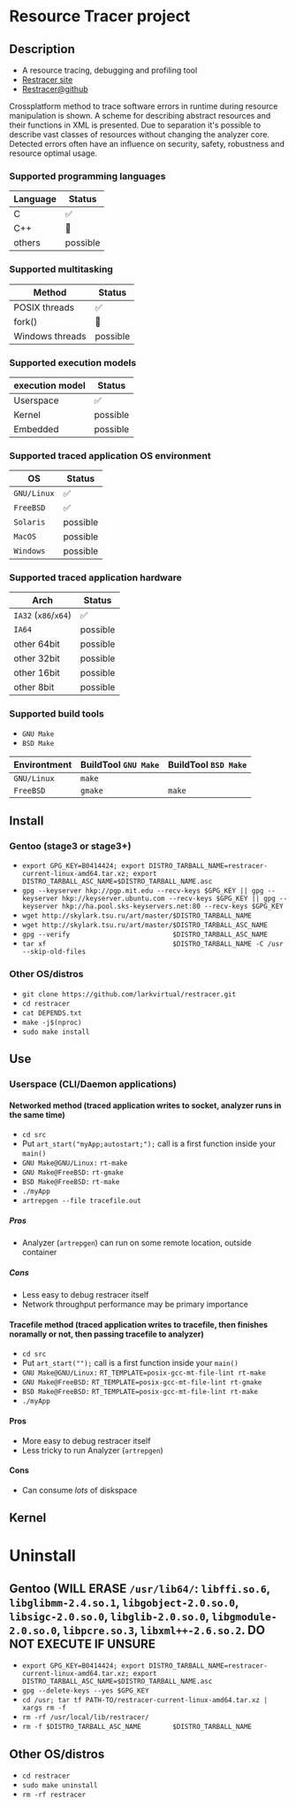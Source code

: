 # Resource Tracer project
## Description
- A resource tracing, debugging and profiling tool
- [Restracer site](http://iskod.ru/p/restracer)
- [Restracer@github](https://github.com/larkvirtual/restracer)

Crossplatform method to trace software errors in runtime during resource manipulation is shown. A scheme for describing abstract resources and their functions in XML is presented. Due to separation it's possible to describe vast classes of resources without changing the analyzer core. Detected errors often have an influence on security, safety, robustness and resource optimal usage.

### Supported programming languages

Language | Status
---------|-------------------
C        | :white_check_mark:
C++      | :construction:
others   | possible

### Supported multitasking
Method         | Status
---------------|-------------------
POSIX threads  | :white_check_mark:
fork()         | :construction:
Windows threads| possible

### Supported execution models

execution model | Status
----------------|-------------------
Userspace       | :white_check_mark:
Kernel          | possible
Embedded        | possible

### Supported traced application OS environment
OS            | Status
--------------|-------------------
`GNU/Linux`   | :white_check_mark:
`FreeBSD`     | :white_check_mark:
`Solaris`     | possible
`MacOS`       | possible
`Windows`     | possible

### Supported traced application hardware
Arch                 | Status
---------------------|-------------------
`IA32` (`x86`/`x64`) | :white_check_mark:
`IA64`               | possible
other 64bit          | possible
other 32bit          | possible
other 16bit          | possible
other 8bit           | possible

### Supported build tools
- `GNU Make`
- `BSD Make`

Environtment | BuildTool `GNU Make` | BuildTool `BSD Make` |
-------------|----------------------|----------------------|
`GNU/Linux`  | `make`               |                      |
`FreeBSD`    | `gmake`              | `make`               |


## Install
### Gentoo (stage3 or stage3+)
- `export GPG_KEY=B0414424; export DISTRO_TARBALL_NAME=restracer-current-linux-amd64.tar.xz; export DISTRO_TARBALL_ASC_NAME=$DISTRO_TARBALL_NAME.asc`
- `gpg --keyserver hkp://pgp.mit.edu --recv-keys $GPG_KEY || gpg --keyserver hkp://keyserver.ubuntu.com --recv-keys $GPG_KEY || gpg --keyserver hkp://ha.pool.sks-keyservers.net:80 --recv-keys $GPG_KEY`
- `wget http://skylark.tsu.ru/art/master/$DISTRO_TARBALL_NAME`
- `wget http://skylark.tsu.ru/art/master/$DISTRO_TARBALL_ASC_NAME`
- `gpg --verify                          $DISTRO_TARBALL_ASC_NAME`
- `tar xf                                $DISTRO_TARBALL_NAME -C /usr --skip-old-files`

### Other OS/distros
- `git clone https://github.com/larkvirtual/restracer.git`
- `cd restracer`
- `cat DEPENDS.txt`
- `make -j$(nproc)`
- `sudo make install`

## Use
### Userspace (CLI/Daemon applications)
#### Networked method (traced application writes to socket, analyzer runs in the same time)
- `cd src`
- Put `art_start("myApp;autostart;");` call is a first function inside your `main()`
- `GNU Make@GNU/Linux:` `rt-make`
- `GNU Make@FreeBSD:` `rt-gmake`
- `BSD Make@FreeBSD:` `rt-make`
- `./myApp`
- `artrepgen --file tracefile.out`
##### Pros
- Analyzer (`artrepgen`) can run on some remote location, outside container
##### Cons
- Less easy to debug restracer itself
- Network throughput performance may be primary importance

#### Tracefile method (traced application writes to tracefile, then finishes noramally or not, then passing tracefile to analyzer)
- `cd src`
- Put `art_start("");` call is a first function inside your `main()`
- `GNU Make@GNU/Linux:` `RT_TEMPLATE=posix-gcc-mt-file-lint rt-make`
- `GNU Make@FreeBSD:` `RT_TEMPLATE=posix-gcc-mt-file-lint rt-gmake`
- `BSD Make@FreeBSD:` `RT_TEMPLATE=posix-gcc-mt-file-lint rt-make`
- `./myApp`
#### Pros
- More easy to debug restracer itself
- Less tricky to run Analyzer (`artrepgen`)
#### Cons
- Can consume *lots* of diskspace

## Kernel

# Uninstall
## Gentoo (WILL ERASE `/usr/lib64/`: `libffi.so.6`, `libglibmm-2.4.so.1`, `libgobject-2.0.so.0`, `libsigc-2.0.so.0`, `libglib-2.0.so.0`, `libgmodule-2.0.so.0`, `libpcre.so.3`, `libxml++-2.6.so.2`. DO NOT EXECUTE IF UNSURE
- `export GPG_KEY=B0414424; export DISTRO_TARBALL_NAME=restracer-current-linux-amd64.tar.xz; export DISTRO_TARBALL_ASC_NAME=$DISTRO_TARBALL_NAME.asc`
- `gpg --delete-keys --yes $GPG_KEY`
- `cd /usr; tar tf PATH-TO/restracer-current-linux-amd64.tar.xz | xargs rm -f`
- `rm -rf /usr/local/lib/restracer/`
- `rm -f $DISTRO_TARBALL_ASC_NAME        $DISTRO_TARBALL_NAME`

## Other OS/distros
- `cd restracer`
- `sudo make uninstall`
- `rm -rf restracer`
